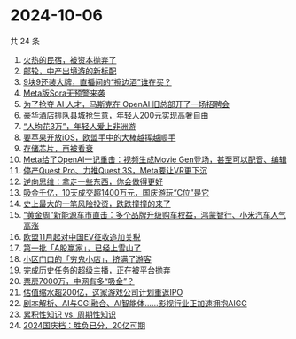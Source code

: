 # 2024-10-06

共 24 条

<!-- BEGIN 36KR -->
<!-- 最后更新时间 2024-10-06 09:28:11 +0800 -->
1. [火热的民宿，被资本抛弃了](https://36kr.com/p/2977594447990790)
1. [邮轮，中产出境游的新标配](https://36kr.com/p/2977687928364678)
1. [9块9还装大牌，直播间的“擦边酒”谁在买？](https://36kr.com/p/2978918600216841)
1. [Meta版Sora无预警来袭](https://36kr.com/p/2978408914685961)
1. [为了抢夺 AI 人才，马斯克在 OpenAI 旧总部开了一场招聘会](https://36kr.com/p/2978984690389249)
1. [豪华酒店排队县城抢生意，年轻人200元实现高奢自由](https://36kr.com/p/2977970988011520)
1. [“人均花3万”，年轻人爱上非洲游](https://36kr.com/p/2978921589657603)
1. [要苹果开放iOS，欧盟手中的大棒越挥越顺手](https://36kr.com/p/2978032586952712)
1. [存储芯片，再被看衰](https://36kr.com/p/2978952237895684)
1. [Meta给了OpenAI一记重击：视频生成Movie Gen登场，甚至可以配音、编辑](https://36kr.com/p/2978916534866177)
1. [停产Quest Pro、力推Quest 3S，Meta要让VR更下沉](https://36kr.com/p/2978032455012613)
1. [逆向思维：拿走一些东西，你会做得更好](https://36kr.com/p/2969575306236162)
1. [吸金千亿，10天成交超1400万元，国庆游玩“C位”是它](https://36kr.com/p/2979623494455303)
1. [史上最大的一笔风险投资，跌跌撞撞的来了](https://36kr.com/p/2979325535424772)
1. [“黄金周”新能源车市直击：多个品牌升级购车权益，鸿蒙智行、小米汽车人气高涨](https://36kr.com/p/2979345784525056)
1. [欧盟11月起对中国EV征收追加关税](https://36kr.com/p/2979323763904519)
1. [第一批「A股赢家」，已经上雪山了](https://36kr.com/p/2978911191420931)
1. [小区门口的「穷鬼小店」，挤满了游客](https://36kr.com/p/2978211365117572)
1. [完成历史任务的超级主播，正在被平台抛弃](https://36kr.com/p/2978016439144451)
1. [票房7000万，中网有多“吸金”？](https://36kr.com/p/2978181777166592)
1. [估值缩水超200亿，这家游戏公司计划重返IPO](https://36kr.com/p/2978030500663298)
1. [剧本解析、AI与CGI融合、AI智能体……影视行业正加速拥抱AIGC](https://36kr.com/p/2978282065072386)
1. [累积性知识 vs. 周期性知识](https://36kr.com/p/2959816351617289)
1. [2024国庆档：胜负已分，20亿可期](https://36kr.com/p/2978266576867337)
<!-- END 36KR -->